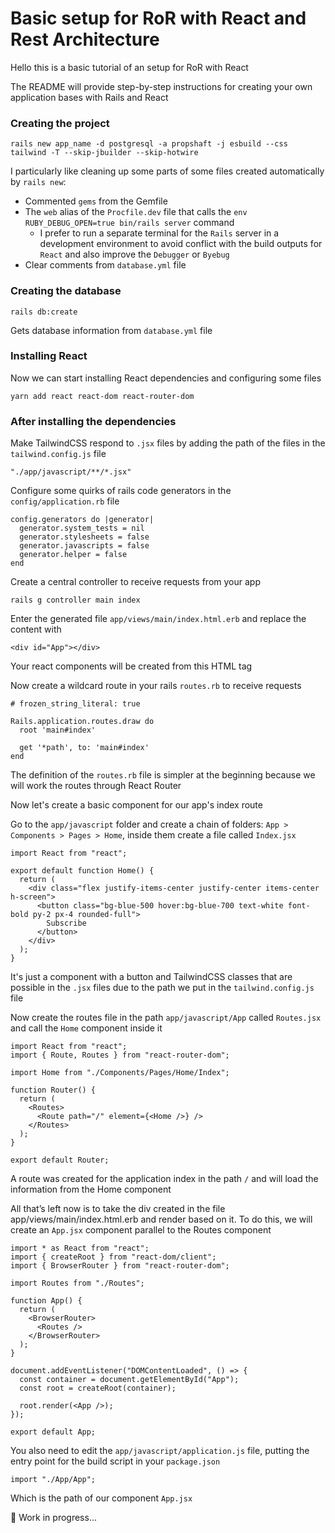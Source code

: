 # Basic setup for RoR with React and Rest Architecture

Hello this is a basic tutorial of an setup for RoR with React

The README will provide step-by-step instructions for creating your own application bases with Rails and React

### Creating the project

```
rails new app_name -d postgresql -a propshaft -j esbuild --css tailwind -T --skip-jbuilder --skip-hotwire
```

I particularly like cleaning up some parts of some files created automatically by `rails new`:

- Commented `gems` from the Gemfile
- The `web` alias of the `Procfile.dev` file that calls the `env RUBY_DEBUG_OPEN=true bin/rails server` command
  - I prefer to run a separate terminal for the `Rails` server in a development environment to avoid conflict with the build outputs for `React` and also improve the `Debugger` or `Byebug`
- Clear comments from `database.yml` file

### Creating the database

```
rails db:create
```

Gets database information from `database.yml` file

### Installing React

Now we can start installing React dependencies and configuring some files

```
yarn add react react-dom react-router-dom
```

### After installing the dependencies

Make TailwindCSS respond to `.jsx` files by adding the path of the files in the `tailwind.config.js` file

```
"./app/javascript/**/*.jsx"
```

Configure some quirks of rails code generators in the `config/application.rb` file

```
config.generators do |generator|
  generator.system_tests = nil
  generator.stylesheets = false
  generator.javascripts = false
  generator.helper = false
end
```

Create a central controller to receive requests from your app

```
rails g controller main index
```

Enter the generated file `app/views/main/index.html.erb` and replace the content with

```
<div id="App"></div>
```

Your react components will be created from this HTML tag

Now create a wildcard route in your rails `routes.rb` to receive requests

```
# frozen_string_literal: true

Rails.application.routes.draw do
  root 'main#index'

  get '*path', to: 'main#index'
end
```

The definition of the `routes.rb` file is simpler at the beginning because we will work the routes through React Router

Now let's create a basic component for our app's index route

Go to the `app/javascript` folder and create a chain of folders: `App > Components > Pages > Home`, inside them create a file called `Index.jsx`

```
import React from "react";

export default function Home() {
  return (
    <div class="flex justify-items-center justify-center items-center h-screen">
      <button class="bg-blue-500 hover:bg-blue-700 text-white font-bold py-2 px-4 rounded-full">
        Subscribe
      </button>
    </div>
  );
}
```

It's just a component with a button and TailwindCSS classes that are possible in the `.jsx` files due to the path we put in the `tailwind.config.js` file

Now create the routes file in the path `app/javascript/App` called `Routes.jsx` and call the `Home` component inside it

```
import React from "react";
import { Route, Routes } from "react-router-dom";

import Home from "./Components/Pages/Home/Index";

function Router() {
  return (
    <Routes>
      <Route path="/" element={<Home />} />
    </Routes>
  );
}

export default Router;

```

A route was created for the application index in the path `/` and will load the information from the Home component

All that’s left now is to take the div created in the file app/views/main/index.html.erb and render based on it. To do this, we will create an `App.jsx` component parallel to the Routes component

```
import * as React from "react";
import { createRoot } from "react-dom/client";
import { BrowserRouter } from "react-router-dom";

import Routes from "./Routes";

function App() {
  return (
    <BrowserRouter>
      <Routes />
    </BrowserRouter>
  );
}

document.addEventListener("DOMContentLoaded", () => {
  const container = document.getElementById("App");
  const root = createRoot(container);

  root.render(<App />);
});

export default App;

```

You also need to edit the `app/javascript/application.js` file, putting the entry point for the build script in your `package.json`

```
import "./App/App";
```

Which is the path of our component `App.jsx`

🚧 Work in progress...
